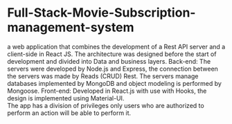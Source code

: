 # Full-Stack-Movie-Subscription-management-system
a web application that combines the development of a Rest API server and a client-side in React JS.
The architecture was designed before the start of development and divided into Data and business layers.
Back-end: The servers were developed by Node.js and Express, the connection between the servers was made by Reads (CRUD) Rest.
The servers manage databases implemented by MongoDB and object modeling is performed by Mongoose.
Front-end: Developed in React.js with use with Hooks, the design is implemented using Material-UI.  
The app has a division of privileges only users who are authorized to perform an action will be able to perform it.
